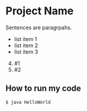 # Project Name

Sentences are paragrpahs.

* list item 1
* list item 2
* list item 3

4. #1
5. #2

## How to run my code

`$ java HelloWorld`